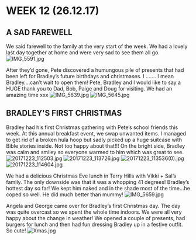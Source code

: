 # WEEK 12 (26.12.17)
## A SAD FAREWELL
We said farewell to the family at the very start of the week. We had a lovely last day together at home and were very sad to see them all go. 
![IMG_5591.jpg](IMG_5591.jpg "IMG_5591.jpg")

After they’d gone, Pete discovered a humungous pile of presents that had been left for Bradley’s future birthdays and christmases. I ……. I mean Bradley….can’t wait to open them!
Pete, Bradley and I would like to say a HUGE thank you to Dad, Bob, Paige and Doug for visiting. We had an amazing time xxx
![IMG_5639.jpg](IMG_5639.jpg "IMG_5639.jpg")
![IMG_5645.jpg](IMG_5645.jpg "IMG_5645.jpg")

## BRADLEY'S FIRST CHRISTMAS
Bradley had his first Christmas gathering with Pete’s school friends this week. At this annual breakfast event, we swap unwanted items. I managed to get rid of a broken hula hoop but sadly picked up a huge suitcase with Bible stories inside. Not too happy about that!!! On the bright side, Bradley was calm and smiley so everyone warmed to him which was great to see.
![20171223_112503.jpg](20171223_112503.jpg "20171223_112503.jpg")
![20171223_113726.jpg](20171223_113726.jpg "20171223_113726.jpg")
![20171223_113536(0).jpg](20171223_113536(0).jpg "20171223_113536(0).jpg")
![20171223_114604.jpg](20171223_114604.jpg "20171223_114604.jpg")

We had a delicious Christmas Eve lunch in Terry Hills with Vikki + Sal’s family. The only downside was that it was a whopping 41 degrees! Bradley’s hottest day so far! We kept him naked and in the shade most of the time...he coped so well. He did much better than mummy! 
![IMG_5659.jpg](IMG_5659.jpg "IMG_5659.jpg")

Angela and George came over for Bradley’s first Christmas day. The day was quite overcast so we spent the whole time indoors. We were all very happy about the change in weather! We opened a couple of presents, had burgers for lunch and then had fun dressing Bradley up in a festive outfit. So cute!
![Xmas.jpg](Xmas.jpg "Xmas.jpg")
